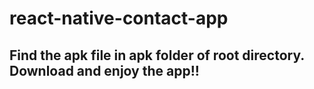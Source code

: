 # react-native-contact-app
## Find the apk file in apk folder of root directory. Download and enjoy the app!!
